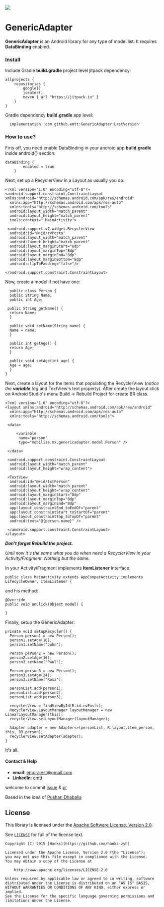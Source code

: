 
[![](https://jitpack.io/v/emtt/GenericAdapter.svg)](https://jitpack.io/#emtt/GenericAdapter)
# GenericAdapter
**GenericAdapter** is an Android library for any type of model list. It requires **DataBinding** enabled.

### Install
Include Gradle **build.gradle** project level jitpack dependency:
```
allprojects {
    repositories {
        google()
        jcenter()
        maven { url "https://jitpack.io" }
    }
}
```

Gradle dependency **build.gradle** app level:
```
  implementation 'com.github.emtt:GenericAdapter:LastVersion'
```

### How to use?
Firts off, you need enable DataBinding in your android app **build.gradle** inside  android{} section:
```
dataBinding {
        enabled = true
    }
```
Next, set up a RecyclerView in a Layout as usually you do:

    <?xml version="1.0" encoding="utf-8"?>  
    <android.support.constraint.ConstraintLayout xmlns:android="http://schemas.android.com/apk/res/android"  
      xmlns:app="http://schemas.android.com/apk/res-auto"  
      xmlns:tools="http://schemas.android.com/tools"  
      android:layout_width="match_parent"  
      android:layout_height="match_parent"  
      tools:context=".MainActivity">  
      
     <android.support.v7.widget.RecyclerView  
      android:id="@+id/rvPosts"  
      android:layout_width="match_parent"  
      android:layout_height="match_parent"  
      android:layout_marginStart="8dp"  
      android:layout_marginTop="8dp"  
      android:layout_marginEnd="8dp"  
      android:layout_marginBottom="8dp"  
      android:clipToPadding="false"/>  
      
    </android.support.constraint.ConstraintLayout>

Now, create a model if not have one:

      public class Person {  
      public String Name;  
      public int Age;  
      
     public String getName() {  
      return Name;  
      }  
      
      public void setName(String name) {  
      Name = name;  
      }  
      
      public int getAge() {  
      return Age;  
      }  
      
      public void setAge(int age) {  
      Age = age;  
      }  
    }

Next, create a layout for the items that populating the RecyclerView (*notice the **variable** tag*  and TextView's text property). After create the layout click on Android Studio's menu Build -> Rebuild Project for create BR class.

    <?xml version="1.0" encoding="utf-8"?>  
    <layout xmlns:android="http://schemas.android.com/apk/res/android"  
      xmlns:app="http://schemas.android.com/apk/res-auto"  
      xmlns:tools="http://schemas.android.com/tools">  
      
     <data>  
      
	     <variable  
	      name="person"  
	      type="mobilize.mx.genericadapter.model.Person" />  
      
     </data>  
      
     <android.support.constraint.ConstraintLayout  
      android:layout_width="match_parent"  
      android:layout_height="wrap_content">  
      
     <TextView  
      android:id="@+id/txtPerson"  
      android:layout_width="match_parent"  
      android:layout_height="wrap_content"  
      android:layout_marginStart="8dp"  
      android:layout_marginTop="8dp"  
      android:layout_marginEnd="8dp"  
      app:layout_constraintEnd_toEndOf="parent"  
      app:layout_constraintStart_toStartOf="parent"  
      app:layout_constraintTop_toTopOf="parent"  
      android:text="@{person.name}" />  
      
     </android.support.constraint.ConstraintLayout>  
    </layout>
***Don't forget Rebuild the project.***

*Until now it's the same what you do when need a RecyclerView in your Activity/Fragment. Nothing but the same.*

In your Activity/Fragment implements **ItemListener** Interface:

    public class MainActivity extends AppCompatActivity implements LifecycleOwner, ItemListener {

and his method:

    @Override  
    public void onClick(Object model) {  
        
    }
Finally, setup the GenericAdapter:

    private void setupRecycler() {  
      Person person1 = new Person();  
      person1.setAge(18);  
      person1.setName("John");  

      Person person2 = new Person();  
      person2.setAge(36);  
      person2.setName("Paul");  

      Person person3 = new Person();  
      person3.setAge(24);  
      person3.setName("Rosa");  

      personList.add(person1);  
      personList.add(person2);  
      personList.add(person3);  

      recyclerView = findViewById(R.id.rvPosts);  
      RecyclerView.LayoutManager layoutManager = new LinearLayoutManager(this);  
      recyclerView.setLayoutManager(layoutManager);  

      Adapter adapter = new Adapter<>(personList, R.layout.item_person, this, BR.person);  
      recyclerView.setAdapter(adapter);
    }

It's all.
#### Contact & Help
-   **email**:  [emoralest@gmail.com](emoralest@gmail.com)
- **Linkedln**: [emtt](https://www.linkedin.com/in/efrain-morales-ab502898/)

welcome to commit [issue](https://github.com/emtt/GenericAdapter/issues) & [pr](https://github.com/emtt/GenericAdapter/pulls)

Based in the idea of [Pushan Dhabalia](https://medium.com/@pushan25/android-generic-multi-type-recycler-view-adapter-through-data-binding-a0327bdccd20)

## License

This library is licensed under the  [Apache Software License, Version 2.0](http://www.apache.org/licenses/LICENSE-2.0).

See  [`LICENSE`](https://github.com/hanks-zyh/SmallBang/blob/master/LICENSE)  for full of the license text.

```
Copyright (C) 2015 [Hanks](https://github.com/hanks-zyh)

Licensed under the Apache License, Version 2.0 (the "License");
you may not use this file except in compliance with the License.
You may obtain a copy of the License at

    http://www.apache.org/licenses/LICENSE-2.0

Unless required by applicable law or agreed to in writing, software
distributed under the License is distributed on an "AS IS" BASIS,
WITHOUT WARRANTIES OR CONDITIONS OF ANY KIND, either express or implied.
See the License for the specific language governing permissions and
limitations under the License.
```

